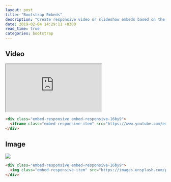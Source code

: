 ```yaml
---
layout: post
title: "Bootstrap Embeds"
description: "Create responsive video or slideshow embeds based on the width of the parent by creating an intrinsic ratio that scales on any device."
date: 2019-02-04 14:29:11 +0300
read_time: true
categories: bootstrap
---
```


## Video

<div class="embed-responsive embed-responsive-16by9">
  <iframe class="embed-responsive-item" src="https://www.youtube.com/embed/zpOULjyy-n8?rel=0" allowfullscreen></iframe>
</div>

```html
<div class="embed-responsive embed-responsive-16by9">
  <iframe class="embed-responsive-item" src="https://www.youtube.com/embed/zpOULjyy-n8?rel=0" allowfullscreen></iframe>
</div>
```

## Image

<div class="embed-responsive embed-responsive-16by9">
  <img class="embed-responsive-item" src="https://images.unsplash.com/photo-1549043230-812b845237c5?ixlib=rb-1.2.1&ixid=eyJhcHBfaWQiOjEyMDd9&auto=format&fit=crop&w=1400&q=80"/>
</div>

```html
<div class="embed-responsive embed-responsive-16by9">
  <img class="embed-responsive-item" src="https://images.unsplash.com/photo-1549043230-812b845237c5?ixlib=rb-1.2.1&ixid=eyJhcHBfaWQiOjEyMDd9&auto=format&fit=crop&w=1400&q=80"/>
</div>
```
